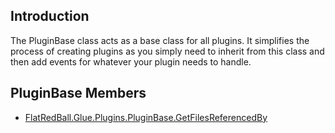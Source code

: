 ## Introduction

The PluginBase class acts as a base class for all plugins. It simplifies the process of creating plugins as you simply need to inherit from this class and then add events for whatever your plugin needs to handle.

## PluginBase Members

-   [FlatRedBall.Glue.Plugins.PluginBase.GetFilesReferencedBy](/frb/docs/index.php?title=FlatRedBall.Glue.Plugins.PluginBase.GetFilesReferencedBy.md "FlatRedBall.Glue.Plugins.PluginBase.GetFilesReferencedBy")
